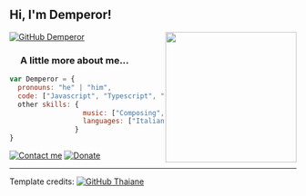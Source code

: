 <h2> Hi, I'm Demperor!</h2>
<img align='right' src="https://user-images.githubusercontent.com/30912893/178677254-c8f5ccd0-f6e2-4920-b878-7f3f513937f9.png" width="230">

[![GitHub Demperor](https://img.shields.io/github/followers/demperor-music?label=follow&style=social)](https://github.com/demperor-music)

### <img src="https://media.giphy.com/media/vmHYbzEKgB8cpOi2Lg/giphy.gif" width="15"> A little more about me...  

```javascript
var Demperor = {
  pronouns: "he" | "him",
  code: ["Javascript", "Typescript", "HTML", "CSS", "Python", "C++", "C#"],
  other skills: {
                  music: ["Composing", "Music Production"],
                  languages: ["Italian", "English", "Japanese"]
                }
}
```
[![Contact me](https://img.shields.io/badge/-Contact-8B89CC?logo=protonmail&style=for-the-badge&logoColor=white&logoWidth=30)](mailto://demperor@protonmail.com)
[![Donate](https://img.shields.io/badge/-Donate-E71D29?logo=undertale&style=for-the-badge&logoColor=white&logoWidth=30)](https://donate.stripe.com/eVaeYPfaj60kbtK8wx)

-----
Template credits: [![GitHub Thaiane](https://img.shields.io/github/followers/thaiane?label=Thaiane&style=social)](https://github.com/Thaiane)
